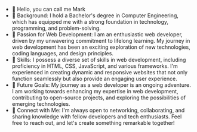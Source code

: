 - 👋 Hello, you can call me Mark
- 👀 Background: I hold a Bachelor's degree in Computer Engineering, which has equipped me with a strong foundation in technology, programming, and problem-solving.
- 🌱 Passion for Web Development: I am an enthusiastic web developer, driven by my unwavering commitment to lifelong learning. My journey in web development has been an exciting exploration of new technologies, coding languages, and design principles.
- 🔧 Skills: I possess a diverse set of skills in web development, including proficiency in HTML, CSS, JavaScript, and various frameworks. I'm experienced in creating dynamic and responsive websites that not only function seamlessly but also provide an engaging user experience.
- 🚀 Future Goals: My journey as a web developer is an ongoing adventure. I am working towards enhancing my expertise in web development, contributing to open-source projects, and exploring the possibilities of emerging technologies.
- 🤝 Connect with Me: I'm always open to networking, collaborating, and sharing knowledge with fellow developers and tech enthusiasts. Feel free to reach out, and let's create something remarkable together!


